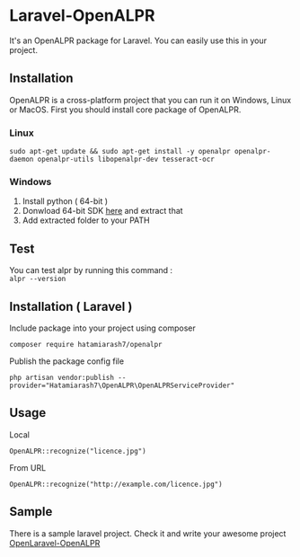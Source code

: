 
# Laravel-OpenALPR

It's an OpenALPR package for Laravel. You can easily use this in your project.

## Installation
OpenALPR is a cross-platform project that you can run it on Windows, Linux or MacOS.
First you should install core package of OpenALPR.

### Linux
````
sudo apt-get update && sudo apt-get install -y openalpr openalpr-daemon openalpr-utils libopenalpr-dev tesseract-ocr
````
### Windows
1. Install python ( 64-bit )
2. Donwload 64-bit SDK [here](https://deb.openalpr.com/windows-sdk/openalpr64-sdk-latest.zip) and extract that
3. Add extracted folder to your PATH

## Test
You can test alpr by running this command :  
`alpr --version`

## Installation ( Laravel )
Include package into your project using composer

`composer require hatamiarash7/openalpr`

Publish the package config file
```
php artisan vendor:publish --provider="Hatamiarash7\OpenALPR\OpenALPRServiceProvider"
```

## Usage
Local
```
OpenALPR::recognize("licence.jpg")
```
From URL
```
OpenALPR::recognize("http://example.com/licence.jpg")
```
## Sample
There is a sample laravel project. Check it and write your awesome project  
[OpenLaravel-OpenALPR](https://github.com/hatamiarash7/Laravel-OpenALPR-Sample)
